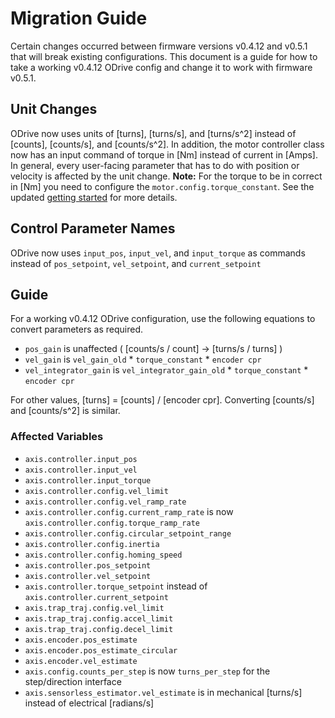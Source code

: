 # Migration Guide

Certain changes occurred between firmware versions v0.4.12 and v0.5.1 that will break existing configurations. This document is a guide for how to take a working v0.4.12 ODrive config and change it to work with firmware v0.5.1.

## Unit Changes
ODrive now uses units of [turns], [turns/s], and [turns/s^2] instead of [counts], [counts/s], and [counts/s^2]. In addition, the motor controller class now has an input command of torque in [Nm] instead of current in [Amps]. In general, every user-facing parameter that has to do with position or velocity is affected by the unit change.
**Note:** For the torque to be in correct in [Nm] you need to configure the `motor.config.torque_constant`. See the updated [getting started](getting-started.md/#configure-m0) for more details.

## Control Parameter Names
ODrive now uses `input_pos`, `input_vel`, and `input_torque` as commands instead of `pos_setpoint`, `vel_setpoint`, and `current_setpoint`

## Guide
For a working v0.4.12 ODrive configuration, use the following equations to convert parameters as required.

- `pos_gain` is unaffected ( [counts/s / count] -> [turns/s / turns] )
- `vel_gain` is `vel_gain_old` * `torque_constant` * `encoder cpr`
- `vel_integrator_gain` is `vel_integrator_gain_old` * `torque_constant` * `encoder cpr`

For other values, [turns] = [counts] / [encoder cpr]. Converting [counts/s] and [counts/s^2] is similar.

### Affected Variables
- `axis.controller.input_pos`
- `axis.controller.input_vel`
- `axis.controller.input_torque`
- `axis.controller.config.vel_limit`
- `axis.controller.config.vel_ramp_rate`
- `axis.controller.config.current_ramp_rate` is now `axis.controller.config.torque_ramp_rate`
- `axis.controller.config.circular_setpoint_range`
- `axis.controller.config.inertia`
- `axis.controller.config.homing_speed`
- `axis.controller.pos_setpoint`
- `axis.controller.vel_setpoint`
- `axis.controller.torque_setpoint` instead of `axis.controller.current_setpoint`
- `axis.trap_traj.config.vel_limit`
- `axis.trap_traj.config.accel_limit`
- `axis.trap_traj.config.decel_limit`
- `axis.encoder.pos_estimate`
- `axis.encoder.pos_estimate_circular`
- `axis.encoder.vel_estimate`
- `axis.config.counts_per_step` is now `turns_per_step` for the step/direction interface
- `axis.sensorless_estimator.vel_estimate` is in mechanical [turns/s] instead of electrical [radians/s]

